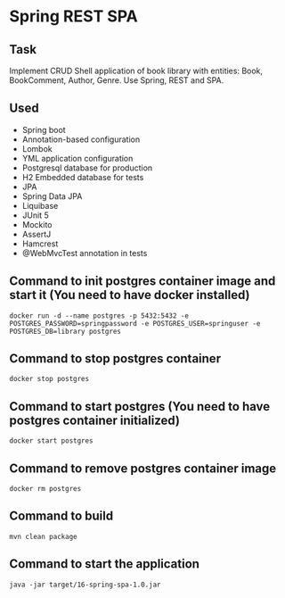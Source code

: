# Spring REST SPA

## Task
Implement CRUD Shell application of book library with entities: Book, BookComment, Author, Genre. 
Use Spring, REST and SPA.

## Used
- Spring boot
- Annotation-based configuration
- Lombok
- YML application configuration
- Postgresql database for production
- H2 Embedded database for tests
- JPA
- Spring Data JPA
- Liquibase
- JUnit 5
- Mockito
- AssertJ
- Hamcrest
- @WebMvcTest annotation in tests

## Command to init postgres container image and start it (You need to have docker installed)
`docker run -d --name postgres -p 5432:5432 -e POSTGRES_PASSWORD=springpassword -e POSTGRES_USER=springuser -e POSTGRES_DB=library postgres`

## Command to stop postgres container
`docker stop postgres`

## Command to start postgres (You need to have postgres container initialized)
`docker start postgres`

## Command to remove postgres container image
`docker rm postgres`

## Command to build
`mvn clean package`

## Command to start the application
`java -jar target/16-spring-spa-1.0.jar`
